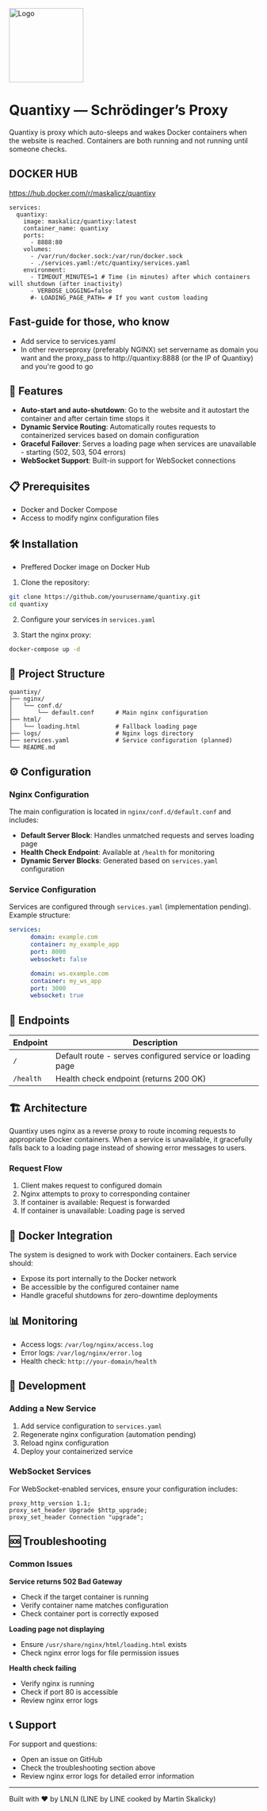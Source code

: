<img src="github/logo.png" alt="Logo" width="150"/>

# Quantixy — Schrödinger’s Proxy
Quantixy is proxy which auto-sleeps and wakes Docker containers when the website is reached. Containers are both running and not running until someone checks.

## DOCKER HUB
https://hub.docker.com/r/maskalicz/quantixy

```
services:
  quantixy:
    image: maskalicz/quantixy:latest
    container_name: quantixy
    ports:
      - 8888:80
    volumes:
      - /var/run/docker.sock:/var/run/docker.sock
      - ./services.yaml:/etc/quantixy/services.yaml
    environment:
      - TIMEOUT_MINUTES=1 # Time (in minutes) after which containers will shutdown (after inactivity)
      - VERBOSE_LOGGING=false
      #- LOADING_PAGE_PATH= # If you want custom loading 
```

## Fast-guide for those, who know
-   Add service to services.yaml
-   In other reverseproxy (preferably NGINX) set servername as domain you want and the proxy_pass to http://quantixy:8888 (or the IP of Quantixy) and you're good to go

## 🚀 Features

-   **Auto-start and auto-shutdown**: Go to the website and it autostart the container and after certain time stops it
-   **Dynamic Service Routing**: Automatically routes requests to containerized services based on domain configuration
-   **Graceful Failover**: Serves a loading page when services are unavailable - starting (502, 503, 504 errors)
-   **WebSocket Support**: Built-in support for WebSocket connections

## 📋 Prerequisites

-   Docker and Docker Compose
-   Access to modify nginx configuration files

## 🛠️ Installation

-   Preffered Docker image on Docker Hub

1. Clone the repository:

```bash
git clone https://github.com/yourusername/quantixy.git
cd quantixy
```

2. Configure your services in `services.yaml`

3. Start the nginx proxy:

```bash
docker-compose up -d
```

## 📁 Project Structure

```
quantixy/
├── nginx/
│   └── conf.d/
│       └── default.conf      # Main nginx configuration
├── html/
│   └── loading.html          # Fallback loading page
├── logs/                     # Nginx logs directory
├── services.yaml             # Service configuration (planned)
└── README.md
```

## ⚙️ Configuration

### Nginx Configuration

The main configuration is located in `nginx/conf.d/default.conf` and includes:

-   **Default Server Block**: Handles unmatched requests and serves loading page
-   **Health Check Endpoint**: Available at `/health` for monitoring
-   **Dynamic Server Blocks**: Generated based on `services.yaml` configuration

### Service Configuration

Services are configured through `services.yaml` (implementation pending). Example structure:

```yaml
services:
      domain: example.com
      container: my_example_app
      port: 8000
      websocket: false

      domain: ws.example.com
      container: my_ws_app
      port: 3000
      websocket: true
```

## 🔗 Endpoints

| Endpoint  | Description                                               |
| --------- | --------------------------------------------------------- |
| `/`       | Default route - serves configured service or loading page |
| `/health` | Health check endpoint (returns 200 OK)                    |

## 🏗️ Architecture

Quantixy uses nginx as a reverse proxy to route incoming requests to appropriate Docker containers. When a service is unavailable, it gracefully falls back to a loading page instead of showing error messages to users.

### Request Flow

1. Client makes request to configured domain
2. Nginx attempts to proxy to corresponding container
3. If container is available: Request is forwarded
4. If container is unavailable: Loading page is served

## 🐳 Docker Integration

The system is designed to work with Docker containers. Each service should:

-   Expose its port internally to the Docker network
-   Be accessible by the configured container name
-   Handle graceful shutdowns for zero-downtime deployments

## 📊 Monitoring

-   Access logs: `/var/log/nginx/access.log`
-   Error logs: `/var/log/nginx/error.log`
-   Health check: `http://your-domain/health`

## 🔧 Development

### Adding a New Service

1. Add service configuration to `services.yaml`
2. Regenerate nginx configuration (automation pending)
3. Reload nginx configuration
4. Deploy your containerized service

### WebSocket Services

For WebSocket-enabled services, ensure your configuration includes:

```nginx
proxy_http_version 1.1;
proxy_set_header Upgrade $http_upgrade;
proxy_set_header Connection "upgrade";
```

## 🆘 Troubleshooting

### Common Issues

**Service returns 502 Bad Gateway**

-   Check if the target container is running
-   Verify container name matches configuration
-   Check container port is correctly exposed

**Loading page not displaying**

-   Ensure `/usr/share/nginx/html/loading.html` exists
-   Check nginx error logs for file permission issues

**Health check failing**

-   Verify nginx is running
-   Check if port 80 is accessible
-   Review nginx error logs

## 📞 Support

For support and questions:

-   Open an issue on GitHub
-   Check the troubleshooting section above
-   Review nginx error logs for detailed error information

---

Built with ❤️ by LNLN (LINE by LINE cooked by Martin Skalicky)
